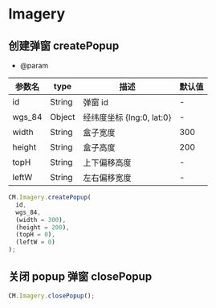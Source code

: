 # Imagery

## 创建弹窗 createPopup

- @param

| 参数名 | type   | 描述                      | 默认值 |
| ------ | ------ | ------------------------- | ------ |
| id     | String | 弹窗 id                   | -      |
| wgs_84 | Object | 经纬度坐标 {lng:0, lat:0} | -      |
| width  | String | 盒子宽度                  | 300    |
| height | String | 盒子高度                  | 200    |
| topH   | String | 上下偏移高度              | -      |
| leftW  | String | 左右偏移宽度              | -      |

```js
CM.Imagery.createPopup(
  id,
  wgs_84,
  (width = 300),
  (height = 200),
  (topH = 0),
  (leftW = 0)
);
```

## 关闭 popup 弹窗 closePopup

```js
CM.Imagery.closePopup();
```
